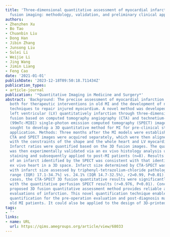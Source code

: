 ```yaml
---
title: 'Three-dimensional quantitative assessment of myocardial infarction via multimodality
  fusion imaging: methodology, validation, and preliminary clinical application'
authors:
- Zhenzhen Xu
- Bo Tao
- Chuanbin Liu
- Dong Han
- Jibin Zhang
- Junsong Liu
- Sulei Li
- Weijie Li
- Jing Wang
- Jimin Liang
- Feng Cao
date: '2021-01-01'
publishDate: '2023-12-18T09:50:18.711434Z'
publication_types:
- article-journal
publication: '*Quantitative Imaging in Medicine and Surgery*'
abstract: 'Background: The precise assessment of myocardial infarction (MI) is crucial
  both for therapeutic interventions in old MI and the development of new and effective
  techniques to repair injured myocardium. A novel method was developed to assess
  left ventricular (LV) quantitatively infarction through three-dimensional (3D) multimodality
  fusion based on computed tomography angiography (CTA) and technetium-99m methoxyisobutylisonitrile
  (99mTc-MIBI) single-photon emission computed tomography (SPECT) images. This study
  sought to develop a 3D quantitative method for MI for pre-clinical study and clinical
  application. Methods: Three months after the MI models were established in 20 minipigs,
  CTA and SPECT images were acquired separately, which were then aligned automatically
  with the constraints of the shape and the whole heart and LV myocardium position.
  Infarct ratios were quantified based on the 3D fusion images. The quantitative assessment
  was then experimentally validated via an ex vivo histology analysis using triphenyl-tetrazolium-chloride
  staining and subsequently applied to post-MI patients (n=8). Results: The location
  of an infarct identified by the SPECT was consistent with that identified by an
  ex vivo heart in a 3D space. Infarct size determined by CTA-SPECT was correlated
  with infarct size assessed by triphenyl-tetrazolium-chloride pathology (27.6% [interquartile
  range (IQR) 17.1-34.7%] vs. 24.1% (IQR 14.7-32.5%), r2=0.99, P<0.01). In clinical
  cases, the CTA-SPECT 3D fusion quantitative results were significantly correlated
  with the quantitative perfusion SPECT results (r=0.976, P<0.01). Conclusions: The
  proposed 3D fusion quantitative assessment method provides reliable and intuitive
  evaluations of infarction. This novel quantification technique enables whole heart
  quantification for the pre-operation evaluation and post-diagnosis management of
  old MI patients. It could also be applied to the design of 3D-printed cardiac patches.'
tags:
- ''
links:
- name: URL
  url: https://qims.amegroups.org/article/view/68033
---
```

